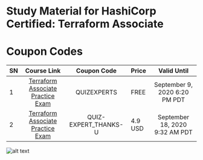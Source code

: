 # Study Material for HashiCorp Certified: Terraform Associate


# Coupon Codes

|SN|Course Link|Coupon Code|Price|Valid Until|
| :------------ |:---------------:| :-----:| :------------ |:---------------:|
|1|[Terraform Associate Practice Exam](https://www.udemy.com/course/hashicorp-certified-terraform-associate-2020/)|QUIZEXPERTS|FREE|September 9, 2020 6:20 PM PDT|
|2|[Terraform Associate Practice Exam](https://www.udemy.com/course/hashicorp-certified-terraform-associate-2020/)|QUIZ-EXPERT_THANKS-U|4.9 USD|September 18, 2020 9:32 AM PDT|



![alt text]()
